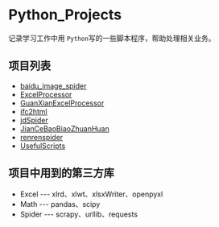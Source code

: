 # Python_Projects

记录学习工作中用	`Python`写的一些脚本程序，帮助处理相关业务。



## 项目列表

- [baidu_image_spider](https://github.com/YouRockMyWorld/Python_Projects/tree/master/baidu_image_spider)
- [ExcelProcessor](https://github.com/YouRockMyWorld/Python_Projects/tree/master/ExcelProcessor)
- [GuanXianExcelProcessor](https://github.com/YouRockMyWorld/Python_Projects/tree/master/JianCeBaoBiaoZhuanHuan)
- [ifc2html](https://github.com/YouRockMyWorld/Python_Projects/tree/master/ifc2html)
- [jdSpider](https://github.com/YouRockMyWorld/Python_Projects/tree/master/jdSpider)
- [JianCeBaoBiaoZhuanHuan](https://github.com/YouRockMyWorld/Python_Projects/tree/master/JianCeBaoBiaoZhuanHuan)
- [renrenspider](https://github.com/YouRockMyWorld/Python_Projects/tree/master/renrenspider)
- [UsefulScripts](https://github.com/YouRockMyWorld/Python_Projects/tree/master/UsefulScripts)



## 项目中用到的第三方库

- Excel --- xlrd、xlwt、xlsxWriter、openpyxl
- Math --- pandas、scipy
- Spider --- scrapy、urllib、requests





